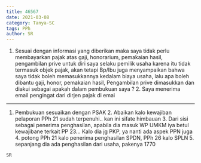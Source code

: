 ```yaml
---
title: 46567
date: 2021-03-08
category: Tanya-SC
tags: PPh
author: SR
---
```


1. Sesuai dengan informasi yang diberikan maka saya tidak perlu membayarkan pajak atas gaji, honorarium, pemakaian hasil, pengambilan prive untuk diri saya selaku pemilik usaha karena itu tidak termasuk objek pajak, akan tetapi Bp/Ibu juga menyampaikan bahwa saya tidak boleh memasukkannya kedalam biaya usaha, lalu apa boleh dibantu gaji, honor, pemakaian hasil, Pengambilan prive dimasukkan dan diakui sebagai apakah dalam pembukuan saya ? 2. Saya menerima email pengingat dari dirjen pajak di emai

---

1. Pembukuan sesuaikan dengan PSAK 2. Abaikan kalo kewajiban pelaporan PPh 21 sudah terpenuhi.. kan ini sifate himbauan 3. Dari sisi sebagai penerima penghasilan, apabila dia masuk WP UMKM iya betul kewajibane terkait PP 23... Kalo dia jg PKP, ya nanti ada aspek PPN juga 4. potong PPh 21 kalo penerima penghasilan SPDN, PPh 26 kalo SPLN 5. sepanjang dia ada penghasilan dari usaha, pakenya 1770

`SR`
